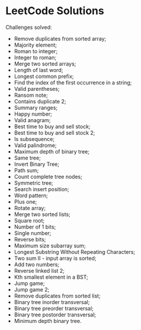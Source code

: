 # LeetCode Solutions

Challenges solved:
- Remove duplicates from sorted array;
- Majority element;
- Roman to integer;
- Integer to roman;
- Merge two sorted arrays;
- Length of last word;
- Longest common prefix;
- Find the index of the first occurrence in a string;
- Valid parentheses;
- Ransom note;
- Contains duplicate 2;
- Summary ranges;
- Happy number;
- Valid anagram;
- Best time to buy and sell stock; 
- Best time to buy and sell stock 2;
- Is subsequence;
- Valid palindrome;
- Maximum depth of binary tree;
- Same tree;
- Invert Binary Tree;
- Path sum;
- Count complete tree nodes;
- Symmetric tree;
- Search insert position;
- Word pattern;
- Plus one;
- Rotate array;
- Merge two sorted lists;
- Square root;
- Number of 1 bits;
- Single number;
- Reverse bits;
- Maximum size subarray sum;
- Longest Substring Without Repeating Characters;
- Two sum II - input array is sorted;
- Add two numbers;
- Reverse linked list 2;
- Kth smallest element in a BST;
- Jump game;
- Jump game 2;
- Remove duplicates from sorted list;
- Binary tree inorder transversal;
- Binary tree preorder transversal;
- Binary tree postorder transversal;
- Minimum depth binary tree.